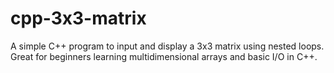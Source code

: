 # cpp-3x3-matrix
A simple C++ program to input and display a 3x3 matrix using nested loops. Great for beginners learning multidimensional arrays and basic I/O in C++.
